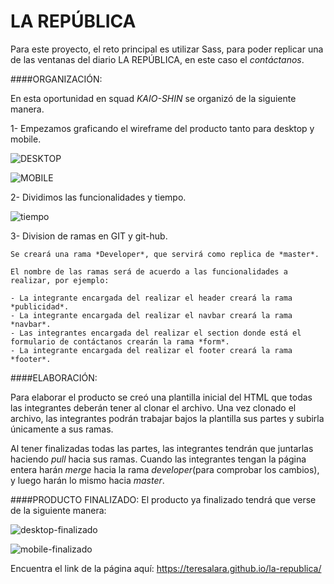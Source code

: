 # LA REPÚBLICA

Para este proyecto, el reto principal es utilizar Sass, para poder replicar una de las ventanas del diario LA REPÚBLICA, 
en este caso el *contáctanos*.

####ORGANIZACIÓN:

  En esta oportunidad en squad *KAIO-SHIN* se organizó de la siguiente manera.

  1- Empezamos graficando el wireframe del producto tanto para desktop y mobile.

  ![DESKTOP](http://4.1m.yt/StESj0u.png)

  ![MOBILE](http://4.1m.yt/zTPany2.png)


  2- Dividimos las funcionalidades y tiempo.


  ![tiempo](http://1.1m.yt/OfvSbLD.png)


  3- Division de ramas en GIT y git-hub.

    Se creará una rama *Developer*, que servirá como replica de *master*.

    El nombre de las ramas será de acuerdo a las funcionalidades a realizar, por ejemplo:

    - La integrante encargada del realizar el header creará la rama *publicidad*.
    - La integrante encargada del realizar el navbar creará la rama *navbar*.
    - Las integrantes encargada del realizar el section donde está el formulario de contáctanos crearán la rama *form*.
    - La integrante encargada del realizar el footer creará la rama *footer*.

####ELABORACIÓN:

  Para elaborar el producto se creó una plantilla inicial del HTML que todas las integrantes deberán tener al clonar el archivo.
  Una vez clonado el archivo, las integrantes podrán trabajar bajos la plantilla sus partes y subirla únicamente a sus ramas.
  
  Al tener finalizadas todas las partes, las integrantes tendrán que juntarlas haciendo *pull* hacia sus ramas. Cuando las 
  integrantes tengan la página entera harán *merge* hacia la rama *developer*(para comprobar los cambios), y luego harán lo 
  mismo hacia *master*.
  
####PRODUCTO FINALIZADO:
  El producto ya finalizado tendrá que verse de la siguiente manera:
  
![desktop-finalizado](http://1.1m.yt/2noxWt.png)
 
![mobile-finalizado](http://1.1m.yt/INt5OeJ.png)



Encuentra el link de la página aquí: https://teresalara.github.io/la-republica/


